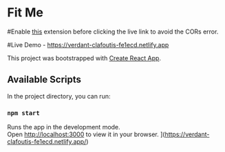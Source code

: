 # Fit Me

#Enable <a href="https://chrome.google.com/webstore/detail/moesif-origin-cors-change/digfbfaphojjndkpccljibejjbppifbc">this</a> extension before clicking the live link to avoid the CORs error.

#Live Demo - https://verdant-clafoutis-fe1ecd.netlify.app

This project was bootstrapped with [Create React App](https://github.com/facebook/create-react-app).

## Available Scripts

In the project directory, you can run:

### `npm start`

Runs the app in the development mode.\
Open [http://localhost:3000](http://localhost:3000) to view it in your browser.
](https://verdant-clafoutis-fe1ecd.netlify.app/)
